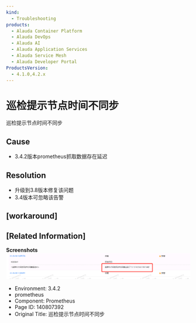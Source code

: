```yaml
---
kind:
  - Troubleshooting
products:
  - Alauda Container Platform
  - Alauda DevOps
  - Alauda AI
  - Alauda Application Services
  - Alauda Service Mesh
  - Alauda Developer Portal
ProductsVersion:
  - 4.1.0,4.2.x
---
```

<!-- A type of document that involves encountering a fault, diagnosing it, performing root cause analysis, and providing solutions. -->

# 巡检提示节点时间不同步

巡检提示节点时间不同步

## Cause
- 3.4.2版本prometheus抓取数据存在延迟

## Resolution
- 升级到3.8版本修复该问题
- 3.4版本可忽略该告警

## [workaround]

## [Related Information]
**Screenshots**
![](assets/xun-jian-ti-shi-jie-dian-shi-jian-bu-tong-bu/image2023-3-8_14-48-7.png)
- Environment: 3.4.2
- prometheus
- Component: Prometheus
- Page ID: 140807392
- Original Title: 巡检提示节点时间不同步
